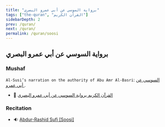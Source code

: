 ```yaml
---
title: "برواية السوسي عن أبي عمرو البصري"
tags: ["the-quran", "القرآن الكريم"]
sidebarDepth: 2
prev: /quran/
next: /quran/
permalink: /quran/soosi
---
```


## برواية السوسي عن أبي عمرو البصري

### Mushaf

`Al-Susi’s narration on the authority of Abu Amr Al-Basri`: [السوسي عن أبي عمرو
](https://ar.wikipedia.org/wiki/%D8%A7%D9%84%D8%B3%D9%88%D8%B3%D9%8A_%D8%B9%D9%86_%D8%A3%D8%A8%D9%8A_%D8%B9%D9%85%D8%B1%D9%88).

* :book: [القرآن الكريم برواية السوسي عن أبي عمرو البصري](./soosi.pdf) <Badge text="Download" type="info" vertical="middle"/></a>

<!-- ::: details
This is a preview block, which does not work in IE / Edge
::: -->

### Recitation

* :sound: [Abdur-Rashid Sufi [Soosi]](https://quranicaudio.com/quran/60)
